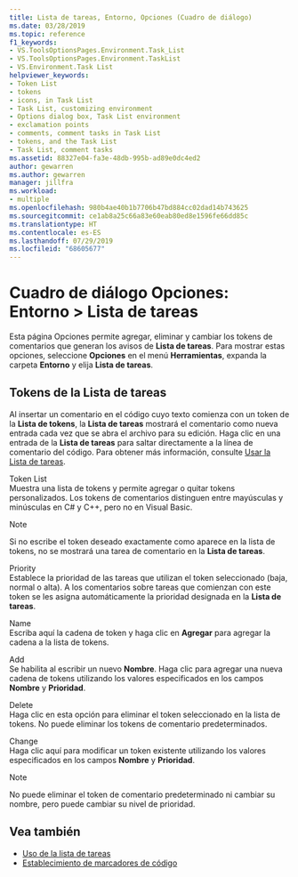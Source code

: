 ```yaml
---
title: Lista de tareas, Entorno, Opciones (Cuadro de diálogo)
ms.date: 03/28/2019
ms.topic: reference
f1_keywords:
- VS.ToolsOptionsPages.Environment.Task_List
- VS.ToolsOptionsPages.Environment.TaskList
- VS.Environment.Task List
helpviewer_keywords:
- Token List
- tokens
- icons, in Task List
- Task List, customizing environment
- Options dialog box, Task List environment
- exclamation points
- comments, comment tasks in Task List
- tokens, and the Task List
- Task List, comment tasks
ms.assetid: 88327e04-fa3e-48db-995b-ad89e0dc4ed2
author: gewarren
ms.author: gewarren
manager: jillfra
ms.workload:
- multiple
ms.openlocfilehash: 980b4ae40b1b7706b47bd884cc02dad14b743625
ms.sourcegitcommit: ce1ab8a25c66a83e60eab80ed8e1596fe66dd85c
ms.translationtype: HT
ms.contentlocale: es-ES
ms.lasthandoff: 07/29/2019
ms.locfileid: "68605677"
---
```

# <a name="options-dialog-box-environment--task-list"></a>Cuadro de diálogo Opciones: Entorno \> Lista de tareas

Esta página Opciones permite agregar, eliminar y cambiar los tokens de comentarios que generan los avisos de **Lista de tareas**. Para mostrar estas opciones, seleccione **Opciones** en el menú **Herramientas**, expanda la carpeta **Entorno** y elija **Lista de tareas**.

## <a name="task-list-tokens"></a>Tokens de la Lista de tareas

Al insertar un comentario en el código cuyo texto comienza con un token de la **Lista de tokens**, la **Lista de tareas** mostrará el comentario como nueva entrada cada vez que se abra el archivo para su edición. Haga clic en una entrada de la **Lista de tareas** para saltar directamente a la línea de comentario del código. Para obtener más información, consulte [Usar la Lista de tareas](../../ide/using-the-task-list.md).

Token List\
Muestra una lista de tokens y permite agregar o quitar tokens personalizados. Los tokens de comentarios distinguen entre mayúsculas y minúsculas en C# y C++, pero no en Visual Basic.

> [!NOTE]
> Si no escribe el token deseado exactamente como aparece en la lista de tokens, no se mostrará una tarea de comentario en la **Lista de tareas**.

Priority\
Establece la prioridad de las tareas que utilizan el token seleccionado (baja, normal o alta). A los comentarios sobre tareas que comienzan con este token se les asigna automáticamente la prioridad designada en la **Lista de tareas**.

Name\
Escriba aquí la cadena de token y haga clic en **Agregar** para agregar la cadena a la lista de tokens.

Add\
Se habilita al escribir un nuevo **Nombre**. Haga clic para agregar una nueva cadena de tokens utilizando los valores especificados en los campos **Nombre** y **Prioridad**.

Delete\
Haga clic en esta opción para eliminar el token seleccionado en la lista de tokens. No puede eliminar los tokens de comentario predeterminados.

Change\
Haga clic aquí para modificar un token existente utilizando los valores especificados en los campos **Nombre** y **Prioridad**.

> [!NOTE]
> No puede eliminar el token de comentario predeterminado ni cambiar su nombre, pero puede cambiar su nivel de prioridad.

## <a name="see-also"></a>Vea también

- [Uso de la lista de tareas](../../ide/using-the-task-list.md)
- [Establecimiento de marcadores de código](../../ide/setting-bookmarks-in-code.md)